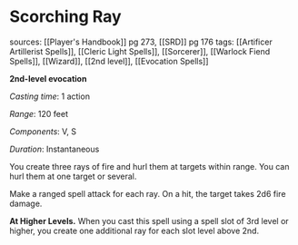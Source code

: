 # Scorching Ray
sources: [[Player's Handbook]] pg 273, [[SRD]] pg 176
tags: [[Artificer Artillerist Spells]], [[Cleric Light Spells]], [[Sorcerer]], [[Warlock Fiend Spells]], [[Wizard]], [[2nd level]], [[Evocation Spells]]

**2nd-level evocation**

*Casting time*: 1 action

*Range*: 120 feet

*Components*: V, S

*Duration*: Instantaneous

You create three rays of fire and hurl them at targets within range. You can hurl them at one target or several.

Make a ranged spell attack for each ray. On a hit, the target takes 2d6 fire damage.

**At Higher Levels.** When you cast this spell using a spell slot of 3rd level or higher, you create one additional ray for each slot level above 2nd.

